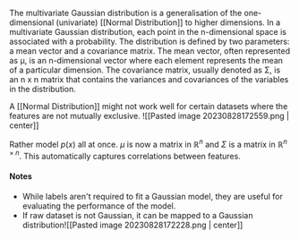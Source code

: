 The multivariate Gaussian distribution is a generalisation of the one-dimensional (univariate) [[Normal Distribution]] to higher dimensions. In a multivariate Gaussian distribution, each point in the n-dimensional space is associated with a probability. The distribution is defined by two parameters: a mean vector and a covariance matrix. The mean vector, often represented as μ, is an n-dimensional vector where each element represents the mean of a particular dimension. The covariance matrix, usually denoted as Σ, is an n x n matrix that contains the variances and covariances of the variables in the distribution.

A [[Normal Distribution]] might not work well for certain datasets where the features are not mutually exclusive.
![[Pasted image 20230828172559.png | center]]

Rather model $p(x)$ all at once. $\mu$ is now a matrix in $\mathbb{R}^n$ and $\Sigma$ is a matrix in $\mathbb{R}^{n\times n}$. This automatically captures correlations between features.

#### Notes
 - While labels aren't required to fit a Gaussian model, they are useful for evaluating the performance of the model.
 - If raw dataset is not Gaussian, it can be mapped to a Gaussian distribution![[Pasted image 20230828172228.png | center]]